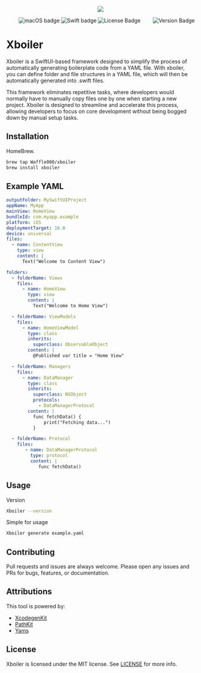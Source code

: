 <p align="center">
  <img src = "https://cdn.wafflemaster.my.id/Frame%2013.png">
</p>

<p align="center"> 
  <img src="https://img.shields.io/badge/Platform-macOS-orange" alt="macOS badge" >
  <img src="https://img.shields.io/badge/SwiftUI-Generator-red" alt="Swift badge" tyle="float: right;" >
  <img src="https://img.shields.io/badge/Lisence-MIT-blue" alt="License Badge" tyle="float: right;">
  <img src="https://img.shields.io/badge/Version-Betav0.1.0-green" alt="Version Badge" style="float: right;">
</p>

# Xboiler

Xboiler is a SwiftUI-based framework designed to simplify the process of automatically generating boilerplate code from a YAML file. With xboiler, you can define folder and file structures in a YAML file, which will then be automatically generated into .swift files.

This framework eliminates repetitive tasks, where developers would normally have to manually copy files one by one when starting a new project. Xboiler is designed to streamline and accelerate this process, allowing developers to focus on core development without being bogged down by manual setup tasks.

## Installation

HomeBrew.

```bash
brew tap Waffle000/xboiler
brew install xboiler
```

## Example YAML

```yaml
outputFolder: MySwiftUIProject
appName: MyApp
mainView: HomeView
bundleId: com.myapp.example
platform: iOS
deploymentTarget: 16.0
device: universal
files:
  - name: ContentView
    type: view
    content: |
      Text("Welcome to Content View")

folders:
  - folderName: Views
    files:
      - name: HomeView
        type: view
        content: |
          Text("Welcome to Home View")

  - folderName: ViewModels
    files:
      - name: HomeViewModel
        type: class
        inherits:
          superclass: ObservableObject
        content: |
          @Published var title = "Home View"

  - folderName: Managers
    files:
      - name: DataManager
        type: class
        inherits:
          superclass: NSObject
          protocols:
            - DataManagerProtocol
        content: |
          func fetchData() {
              print("Fetching data...")
          }

  - folderName: Protocol
    files:
       - name: DataManagerProtocol
         type: protocol
         content: |
            func fetchData()


```

## Usage

Version
```bash
Xboiler --version
```

Simple for usage
```bash
Xboiler generate example.yaml
```

## Contributing

Pull requests and issues are always welcome. Please open any issues and PRs for bugs, features, or documentation.

## Attributions
This tool is powered by:

- [XcodegenKit](https://github.com/yonaskolb/XcodeGen)
- [PathKit](https://github.com/kylef/PathKit)
- [Yams](https://github.com/jpsim/Yams)

## License

Xboiler is licensed under the MIT license. See [LICENSE](LICENSE) for more info.
